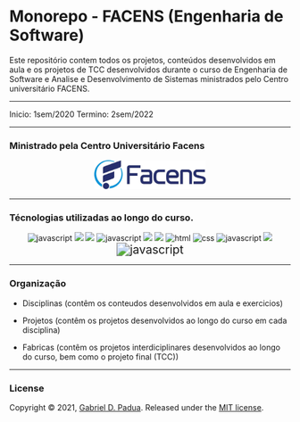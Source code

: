 # Monorepo - FACENS (Engenharia de Software)

Este repositório contem todos os projetos, conteúdos desenvolvidos em aula e os projetos de TCC desenvolvidos durante o curso de Engenharia de Software e Analise e Desenvolvimento de Sistemas ministrados pelo Centro universitário FACENS.

---

Inicio: 1sem/2020
Termino: 2sem/2022

---

### Ministrado pela Centro Universitário Facens

<div align="center">
    <img width="200px" src="./images/logo.jpg">
</div>

---

### Técnologias utilizadas ao longo do curso.

<div align="center">

<img width="80px" src="https://img.icons8.com/color/48/000000/java.png" alt="javascript" />

<img width="80px" src="https://img.icons8.com/color/48/000000/spring-logo.png"/>

<img width="80px" src="https://img.icons8.com/external-becris-flat-becris/64/000000/external-r-data-science-becris-flat-becris.png"/>

<img width="80px" src="https://img.icons8.com/color/48/000000/python.png" alt="javascript" />

<img width="80px" src="https://img.icons8.com/color/48/000000/power-bi.png"/>

<img width="80px" src="https://img.icons8.com/color/48/000000/android-studio.png"/>

<img width="80px" src="https://img.icons8.com/color/48/000000/html-5.png" alt="html" />

<img width="80px" src="https://img.icons8.com/color/48/000000/css3.png" alt="css" />

<img width="80px" src="https://img.icons8.com/color/48/000000/javascript.png" alt="javascript" />

<img width="80px" src="https://img.icons8.com/color/48/000000/angularjs.png" alte="angular logo"/>

<img src="https://img.icons8.com/color/48/000000/typescript.png" alt="javascript" style="zoom: 150%;" />
</div>

---

### Organização

- Disciplinas (contêm os conteudos desenvolvidos em aula e exercicios)

- Projetos (contêm os projetos desenvolvidos ao longo do curso em cada disciplina)

- Fabricas (contêm os projetos interdiciplinares desenvolvidos ao longo do curso, bem como o projeto final (TCC))

---

### License

Copyright © 2021, [Gabriel D. Padua](https://github.com/gabrielDpadua21).
Released under the [MIT license](LICENSE).